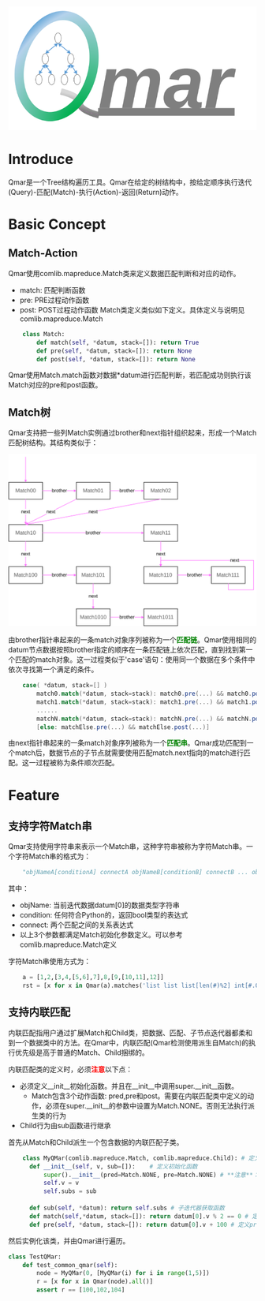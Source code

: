 ![Qmar](qmar.svg)

# Introduce
Qmar是一个Tree结构遍历工具。Qmar在给定的树结构中，按给定顺序执行迭代(Query)-匹配(Match)-执行(Action)-返回(Return)动作。

# Basic Concept
## Match-Action
Qmar使用comlib.mapreduce.Match类来定义数据匹配判断和对应的动作。
- match: 匹配判断函数
- pre: PRE过程动作函数
- post: POST过程动作函数
Match类定义类似如下定义。具体定义与说明见comlib.mapreduce.Match
```python
    class Match:
        def match(self, *datum, stack=[]): return True
        def pre(self, *datum, stack=[]): return None
        def post(self, *datum, stack=[]): return None
```
Qmar使用Match.match函数对数据*datum进行匹配判断，若匹配成功则执行该Match对应的pre和post函数。

## Match树
Qmar支持把一些列Match实例通过brother和next指针组织起来，形成一个Match匹配树结构。其结构类似于：

![MatchTree](MatchTree.svg)

由brother指针串起来的一条match对象序列被称为一个<font color='green'>**匹配链**</font>。Qmar使用相同的datum节点数据按照brother指定的顺序在一条匹配链上依次匹配，直到找到第一个匹配的match对象。这一过程类似于'case'语句：使用同一个数据在多个条件中依次寻找第一个满足的条件。

```scala
    case( *datum, stack=[] )
        match0.match(*datum, stack=stack): match0.pre(...) && match0.post(...)
        match1.match(*datum, stack=stack): match1.pre(...) && match1.post(...)
        ......
        matchN.match(*datum, stack=stack): matchN.pre(...) && matchN.post(...)
        [else: matchElse.pre(...) && matchElse.post(...)]
```

由next指针串起来的一条match对象序列被称为一个<font color='green'>**匹配串**</font>。Qmar成功匹配到一个match后，数据节点的子节点就需要使用匹配match.next指向的match进行匹配。这一过程被称为条件顺次匹配。



# Feature

## 支持字符Match串
Qmar支持使用字符串来表示一个Match串，这种字符串被称为字符Match串。一个字符Match串的格式为：
```python
    "objNameA[conditionA] connectA objNameB[conditionB] connectB ... objNameZ[conditionZ]"
```
其中：
- objName: 当前迭代数据datum[0]的数据类型字符串
- condition: 任何符合Python的，返回bool类型的表达式
- connect: 两个匹配之间的关系表达式
- 以上3个参数都满足Match初始化参数定义。可以参考comlib.mapreduce.Match定义

字符Match串使用方式为：
```python
    a = [1,2,[3,4,[5,6],7],8,[9,[10,11],12]]
    rst = [x for x in Qmar(a).matches('list list list[len(#)%2] int[#.0%2==1]')]
```

## 支持内联匹配
内联匹配指用户通过扩展Match和Child类，把数据、匹配、子节点迭代器都柔和到一个数据类中的方法。在Qmar中，内联匹配(Qmar检测使用派生自Match)的执行优先级是高于普通的Match、Child捆绑的。

内联匹配类的定义时，必须<font color='red'>**注意**</font>以下点：
- 必须定义__init__初始化函数。并且在__init__中调用super.__init__函数。
  - Match包含3个动作函数: pred,pre和post。需要在内联匹配类中定义的动作，必须在super.__init__的参数中设置为Match.NONE。否则无法执行派生类的行为
- Child行为由sub函数进行继承

首先从Match和Child派生一个包含数据的内联匹配子类。
```python
    class MyQMar(comlib.mapreduce.Match, comlib.mapreduce.Child): # 定义派生类
      def __init__(self, v, sub=[]):    # 定义初始化函数
          super().__init__(pred=Match.NONE, pre=Match.NONE) # **注意**：必须派生必须关闭原类定义的函数行为
          self.v = v
          self.subs = sub

      def sub(self, *datum): return self.subs # 子迭代器获取函数
      def match(self,*datum, stack=[]): return datum[0].v % 2 == 0 # 定义Match行为
      def pre(self, *datum, stack=[]): return datum[0].v + 100 # 定义pre行为

```
然后实例化该类，并由Qmar进行遍历。
```python
class TestQMar:
    def test_common_qmar(self):
        node = MyQMar(0, [MyQMar(i) for i in range(1,5)])
        r = [x for x in Qmar(node).all()]
        assert r == [100,102,104]
```
